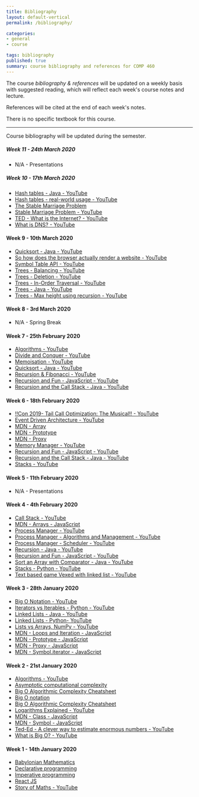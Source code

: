 ```yaml
---
title: Bibliography
layout: default-vertical
permalink: /bibliography/

categories:
- general
- course

tags: bibliography
published: true
summary: course bibliography and references for COMP 460
---
```


The course *bibliography & references* will be updated on a weekly basis with suggested reading, which will reflect each week's course notes and lecture.

References will be cited at the end of each week's notes.

There is no specific textbook for this course.

***

Course bibliography will be updated during the semester.

##### Week 11 - 24th March 2020

* N/A - Presentations

##### Week 10 - 17th March 2020

* [Hash tables - Java - YouTube](https://www.youtube.com/watch?v=shs0KM3wKv8)
* [Hash tables - real-world usage - YouTube](https://www.youtube.com/watch?v=sTkWBIUH3Eo)
* [The Stable Marriage Problem](http://www.cs.columbia.edu/~evs/intro/stable/writeup.html)
* [Stable Marriage Problem - YouTube](https://www.youtube.com/watch?v=Q9HjeFD62Uk)
* [TED - What is the Internet? - YouTube](https://www.youtube.com/watch?v=XE_FPEFpHt4)
* [What is DNS? - YouTube](https://www.youtube.com/watch?v=HsQOWfc3Wic)

#### Week 9 - 10th March 2020

* [Quicksort - Java - YouTube](https://www.youtube.com/watch?v=SLauY6PpjW4)
* [So how does the browser actually render a website - YouTube](https://www.youtube.com/watch?v=SmE4OwHztCc)
* [Symbol Table API - YouTube](https://www.youtube.com/watch?v=ZmBIA0E7t6s&list=PL1l6HESgVLWdRm7qHz6gWOUhdZrtSAxOB&index=15&t=0s)
* [Trees - Balancing - YouTube](https://www.youtube.com/watch?v=q4fnJZr8ztY)
* [Trees - Deletion - YouTube](https://www.youtube.com/watch?v=g4y2h70D6Nk)
* [Trees - In-Order Traversal - YouTube](https://www.youtube.com/watch?v=5dySuyZf9Qg)
* [Trees - Java - YouTube](https://www.youtube.com/watch?v=oSWTXtMglKE)
* [Trees - Max height using recursion - YouTube](https://www.youtube.com/watch?v=YT1994beXn0)

#### Week 8 - 3rd March 2020

* N/A - Spring Break

#### Week 7 - 25th February 2020

* [Algorithms - YouTube](https://www.youtube.com/watch?v=Q9HjeFD62Uk)
* [Divide and Conquer - YouTube](https://www.youtube.com/watch?v=11V7Ik0IBHU)
* [Memoisation - YouTube](https://www.youtube.com/watch?v=P8Xa2BitN3I&t=18s)
* [Quicksort - Java - YouTube](https://www.youtube.com/watch?v=SLauY6PpjW4)
* [Recursion & Fibonacci - YouTube](https://www.youtube.com/watch?v=KEEKn7Me-ms)
* [Recursion and Fun - JavaScript - YouTube](https://youtu.be/k7-N8R0-KY4)
* [Recursion and the Call Stack - Java - YouTube](https://youtu.be/jRcll9qY6b0)

#### Week 6 - 18th February 2020

* [!!Con 2019- Tail Call Optimization: The Musical!! - YouTube](https://youtu.be/-PX0BV9hGZY)
* [Event Driven Architecture - YouTube](https://youtu.be/XohG9yQe3Ps)
* [MDN - Array](https://developer.mozilla.org/en-US/docs/Web/JavaScript/Reference/Global_Objects/Array)
* [MDN - Prototype](https://developer.mozilla.org/en-US/docs/Learn/JavaScript/Objects/Object_prototypes)
* [MDN - Proxy](https://developer.mozilla.org/en-US/docs/Web/JavaScript/Reference/Global_Objects/Proxy)
* [Memory Manager - YouTube](https://youtu.be/qdkxXygc3rE)
* [Recursion and Fun - JavaScript - YouTube](https://youtu.be/k7-N8R0-KY4)
* [Recursion and the Call Stack - Java - YouTube](https://youtu.be/jRcll9qY6b0)
* [Stacks - YouTube](https://youtu.be/NKmasqr_Xkw)

#### Week 5 - 11th February 2020

* N/A - Presentations

#### Week 4 - 4th February 2020

* [Call Stack - YouTube](https://www.youtube.com/watch?v=Q2sFmqvpBe0)
* [MDN - Arrays - JavaScript](https://developer.mozilla.org/en-US/docs/Web/JavaScript/Reference/Global_Objects/Array)
* [Process Manager - YouTube](https://www.youtube.com/watch?v=bS3QuOQgUu8)
* [Process Manager - Algorithms and Management - YouTube](https://www.youtube.com/watch?v=7FRW4iGjLrc)
* [Process Manager - Scheduler - YouTube](https://www.youtube.com/watch?v=bS3QuOQgUu8)
* [Recursion - Java - YouTube](https://www.youtube.com/watch?v=KEEKn7Me-ms)
* [Recursion and Fun - JavaScript - YouTube](https://youtu.be/k7-N8R0-KY4)
* [Sort an Array with Comparator - Java - YouTube](https://www.youtube.com/watch?v=SzzSwvQfKyk)
* [Stacks - Python - YouTube](https://youtu.be/NKmasqr_Xkw)
* [Text based game Vexed with linked list - YouTube](https://www.youtube.com/watch?v=l96Txo9XDkY)

#### Week 3 - 28th January 2020

* [Big O Notation - YouTube](https://www.youtube.com/watch?v=v4cd1O4zkGw)
* [Iterators vs Iterables - Python - YouTube](https://www.youtube.com/watch?v=vtmiYo_600M)
* [Linked Lists - Java - YouTube](https://www.youtube.com/watch?v=njTh_OwMljA)
* [Linked Lists - Python- YouTube](https://www.youtube.com/watch?v=6r62JV_V9SU)
* [Lists vs Arrays, NumPy - YouTube](https://www.youtube.com/watch?v=BrZ5OoYzfN8)
* [MDN - Loops and Iteration - JavaScript](https://developer.mozilla.org/en-US/docs/Web/JavaScript/Guide/Loops_and_iteration)
* [MDN - Prototype - JavaScript](https://developer.mozilla.org/en-US/docs/Learn/JavaScript/Objects/Object_prototypes)
* [MDN - Proxy - JavaScript](https://developer.mozilla.org/en-US/docs/Web/JavaScript/Reference/Global_Objects/Proxy)
* [MDN - Symbol.iterator - JavaScript](https://developer.mozilla.org/en-US/docs/Web/JavaScript/Reference/Global_Objects/Symbol/iterator)

#### Week 2 - 21st January 2020

* [Algorithms - YouTube](https://youtu.be/Q9HjeFD62Uk)
* [Asymptotic computational complexity](https://en.wikipedia.org/wiki/Asymptotic_computational_complexity)
* [Big O Algorithmic Complexity Cheatsheet](https://www.bigocheatsheet.com/)
* [Big O notation](https://en.wikipedia.org/wiki/Big_O_notation)
* [Big O Algorithmic Complexity Cheatsheet](https://www.bigocheatsheet.com/)
* [Logarithms Explained - YouTube](https://www.youtube.com/watch?v=zzu2POfYv0Y)
* [MDN - Class - JavaScript](https://developer.mozilla.org/en-US/docs/Web/JavaScript/Reference/Classes)
* [MDN - Symbol - JavaScript](https://developer.mozilla.org/en-US/docs/Web/JavaScript/Reference/Global_Objects/Symbol)
* [Ted-Ed - A clever way to estimate enormous numbers - YouTube](https://www.youtube.com/watch?v=0YzvupOX8Is)
* [What is Big O? - YouTube](https://www.youtube.com/watch?v=MyeV2_tGqvw)

#### Week 1 - 14th January 2020

* [Babylonian Mathematics](https://en.wikipedia.org/wiki/Babylonian_mathematics)
* [Declarative programming](https://en.wikipedia.org/wiki/Declarative_programming)
* [Imperative programming](https://en.wikipedia.org/wiki/Imperative_programming)
* [React JS](https://reactjs.org/)
* [Story of Maths - YouTube](https://www.youtube.com/watch?v=pb0MSMGSIeY)